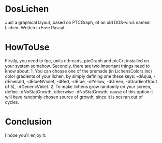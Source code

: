 # DosLichen
Just a graphical layout, based on PTCGraph, of an old DOS-virus named Lichen. Written in Free Pascal.
# HowToUse
Firstly, you need to fpc, units cthreads, ptcGraph and ptcCrt installed on your system somehow.
Secondly, there are two important things need to know about:
    1. You can choose one of the premade (in LichensColors.inc) color gradients of your lichen, by simply defining one these keys:
      -dAqua, -dEmerald, -dBlueNViolet, -dRed, -dBlue, -dYellow, 
      -dGreen, -dGradient1(out of 5), -dGenericViolet.
    2. To make lichens grow randomly on your screen, define -dNoStatGrowth,
       otherwise -dNoStatGrowth, cause of this option it will have randomly
       chosen source of growth, since it is not ran out of cycles.
# Conclusion
I hope you'll enjoy it.
